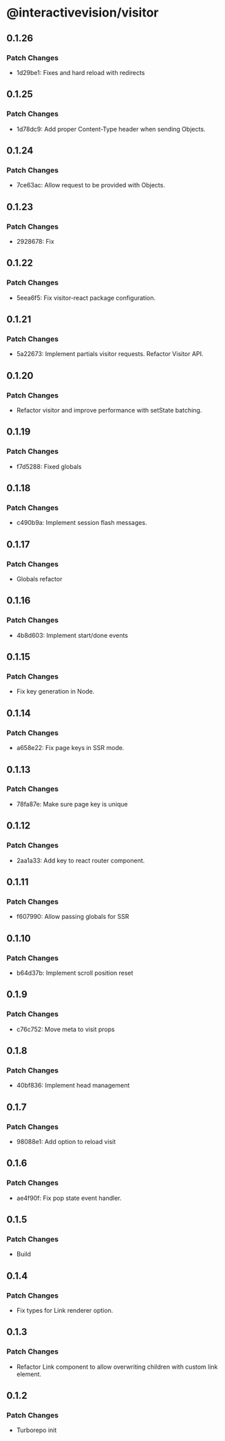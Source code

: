 # @interactivevision/visitor

## 0.1.26

### Patch Changes

- 1d29be1: Fixes and hard reload with redirects

## 0.1.25

### Patch Changes

- 1d78dc9: Add proper Content-Type header when sending Objects.

## 0.1.24

### Patch Changes

- 7ce63ac: Allow request to be provided with Objects.

## 0.1.23

### Patch Changes

- 2928678: Fix

## 0.1.22

### Patch Changes

- 5eea6f5: Fix visitor-react package configuration.

## 0.1.21

### Patch Changes

- 5a22673: Implement partials visitor requests. Refactor Visitor API.

## 0.1.20

### Patch Changes

- Refactor visitor and improve performance with setState batching.

## 0.1.19

### Patch Changes

- f7d5288: Fixed globals

## 0.1.18

### Patch Changes

- c490b9a: Implement session flash messages.

## 0.1.17

### Patch Changes

- Globals refactor

## 0.1.16

### Patch Changes

- 4b8d603: Implement start/done events

## 0.1.15

### Patch Changes

- Fix key generation in Node.

## 0.1.14

### Patch Changes

- a658e22: Fix page keys in SSR mode.

## 0.1.13

### Patch Changes

- 78fa87e: Make sure page key is unique

## 0.1.12

### Patch Changes

- 2aa1a33: Add key to react router component.

## 0.1.11

### Patch Changes

- f607990: Allow passing globals for SSR

## 0.1.10

### Patch Changes

- b64d37b: Implement scroll position reset

## 0.1.9

### Patch Changes

- c76c752: Move meta to visit props

## 0.1.8

### Patch Changes

- 40bf836: Implement head management

## 0.1.7

### Patch Changes

- 98088e1: Add option to reload visit

## 0.1.6

### Patch Changes

- ae4f90f: Fix pop state event handler.

## 0.1.5

### Patch Changes

- Build

## 0.1.4

### Patch Changes

- Fix types for Link renderer option.

## 0.1.3

### Patch Changes

- Refactor Link component to allow overwriting children with custom link element.

## 0.1.2

### Patch Changes

- Turborepo init

